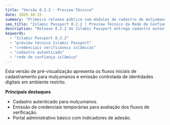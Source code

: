 ```yaml
---
title: "Versão 0.2.2 - Preview Técnico"
date: 2025-10-15
summary: "Primeiro release público com módulos de cadastro de mulçumanos e emissão de credenciais de teste."
seo_title: "Islamic Passport 0.2.2 | Preview Técnico da Rede de Confiança"
description: "Release 0.2.2 do Islamic Passport entrega cadastro autenticado de muçulmanos, emissão de credenciais temporárias e painel administrativo para avaliar adesão."
keywords:
  - "Islamic Passport 0.2.2"
  - "preview técnico Islamic Passport"
  - "credenciais verificáveis islâmicas"
  - "cadastro autenticado"
  - "rede de confiança islâmica"
---
```


Esta versão de pré-visualização apresenta os fluxos iniciais de cadastramento para mulçumanos e emissão controlada de identidades digitais em ambiente restrito.

**Principais destaques**

- Cadastro autenticado para mulçumanos.
- Emissão de credenciais temporárias para avaliação dos fluxos de verificação.
- Portal administrativo básico com indicadores de adesão.
